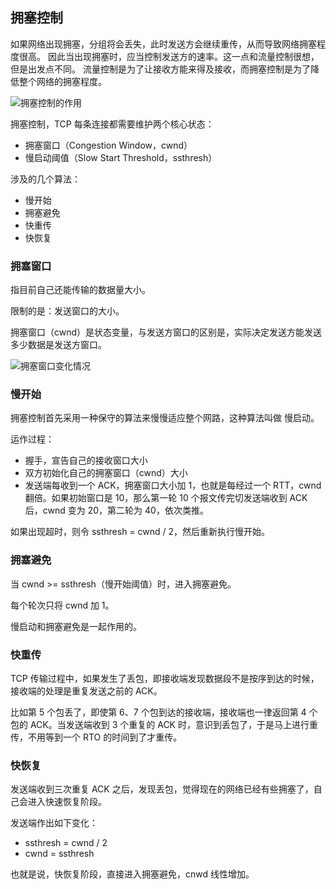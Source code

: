 ## 拥塞控制
如果网络出现拥塞，分组将会丢失，此时发送方会继续重传，从而导致网络拥塞程度很高。
因此当出现拥塞时，应当控制发送方的速率。这一点和流量控制很想，但是出发点不同。
流量控制是为了让接收方能来得及接收，而拥塞控制是为了降低整个网络的拥塞程度。

![拥塞控制的作用](http://ww1.sinaimg.cn/large/68307314gy1ggacqlb055j20ri0fj0um.jpg)

拥塞控制，TCP 每条连接都需要维护两个核心状态：
- 拥塞窗口（Congestion Window，cwnd）
- 慢启动阈值（Slow Start Threshold，ssthresh）

涉及的几个算法：
- 慢开始
- 拥塞避免
- 快重传
- 快恢复

### 拥塞窗口
指目前自己还能传输的数据量大小。

限制的是：发送窗口的大小。

拥塞窗口（cwnd）是状态变量，与发送方窗口的区别是，实际决定发送方能发送多少数据是发送方窗口。

![拥塞窗口变化情况](http://ww1.sinaimg.cn/large/68307314gy1ggad3plldaj21h60ky0ws.jpg)

### 慢开始
拥塞控制首先采用一种保守的算法来慢慢适应整个网路，这种算法叫做 慢启动。

运作过程：
- 握手，宣告自己的接收窗口大小
- 双方初始化自己的拥塞窗口（cwnd）大小
- 发送端每收到一个 ACK，拥塞窗口大小加 1，也就是每经过一个 RTT，cwnd 翻倍。如果初始窗口是 10，那么第一轮 10 个报文传完切发送端收到 ACK 后，cwnd 变为 20，第二轮为 40，依次类推。

如果出现超时，则令 ssthresh = cwnd / 2，然后重新执行慢开始。

### 拥塞避免
当 cwnd >= ssthresh（慢开始阈值）时，进入拥塞避免。

每个轮次只将 cwnd 加 1。

慢启动和拥塞避免是一起作用的。

### 快重传
TCP 传输过程中，如果发生了丢包，即接收端发现数据段不是按序到达的时候，接收端的处理是重复发送之前的 ACK。

比如第 5 个包丢了，即使第 6、7 个包到达的接收端，接收端也一律返回第 4 个包的 ACK。当发送端收到 3 个重复的 ACK 时，意识到丢包了，于是马上进行重传，不用等到一个 RTO 的时间到了才重传。

### 快恢复
发送端收到三次重复 ACK 之后，发现丢包，觉得现在的网络已经有些拥塞了，自己会进入快速恢复阶段。

发送端作出如下变化：
- ssthresh = cwnd / 2
- cwnd = ssthresh

也就是说，快恢复阶段，直接进入拥塞避免，cnwd 线性增加。
